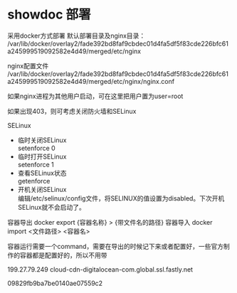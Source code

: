 # showdoc 部署
采用docker方式部署
默认部署目录及nginx目录：
/var/lib/docker/overlay2/fade392bd8faf9cbdec01d4fa5df5f83cde226bfc61a245999519092582e4d49/merged/etc/nginx

nginx配置文件
/var/lib/docker/overlay2/fade392bd8faf9cbdec01d4fa5df5f83cde226bfc61a245999519092582e4d49/merged/etc/nginx/nginx.conf

如果nginx进程为其他用户启动，可在这里把用户置为user=root

如果出现403，则可考虑关闭防火墙和SELinux

SELinux
- 临时关闭SELinux <br>
setenforce 0
- 临时打开SELinux <br>
setenforce 1
- 查看SELinux状态 <br>
getenforce
- 开机关闭SELinux <br>
编辑/etc/selinux/config文件，将SELINUX的值设置为disabled。下次开机SELinux就不会启动了。

容器导出
docker export {容器名称} > {带文件名的路径}
容器导入
docker import <文件路径>  <容器名>

容器运行需要一个command，需要在导出的时候记下来或者配置好，一些官方制作的容器都是配置好的，所以不用带

199.27.79.249 cloud-cdn-digitalocean-com.global.ssl.fastly.net


09829fb9ba7be0140ae07559c2
